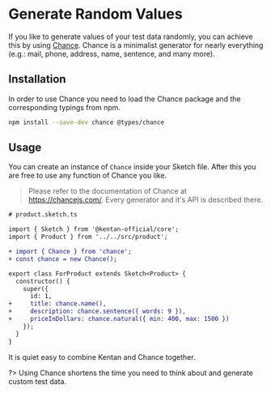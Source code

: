 # Generate Random Values

If you like to generate values of your test data randomly, you can achieve this
by using [Chance](https://chancejs.com/).
Chance is a minimalist generator for nearly everything
(e.g.: mail, phone, address, name, sentence, and many more).

## Installation

In order to use Chance you need to load the Chance package and the corresponding
typings from npm.

```bash
npm install --save-dev chance @types/chance
```

## Usage

You can create an instance of `Chance` inside your Sketch file.
After this you are free to use any function of Chance you like.

> Please refer to the documentation of Chance at https://chancejs.com/.
> Every generator and it's API is described there.

```diff
# product.sketch.ts

import { Sketch } from '@kentan-official/core';
import { Product } from '../../src/product';

+ import { Chance } from 'chance';
+ const chance = new Chance();

export class ForProduct extends Sketch<Product> {
  constructor() {
    super({
      id: 1,
+     title: chance.name(),
+     description: chance.sentence({ words: 9 }),
+     priceInDollars: chance.natural({ min: 400, max: 1500 })
    });
  }
}
```

It is quiet easy to combine Kentan and Chance together.

?> Using Chance shortens the time you need to think about and generate custom
test data.